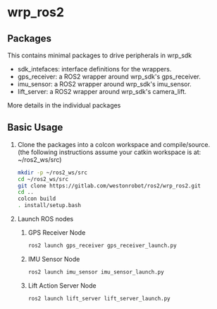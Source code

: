 # wrp_ros2

## Packages

This contains minimal packages to drive peripherals in wrp_sdk

* sdk_intefaces: interface definitions for the wrappers.
* gps_receiver: a ROS2 wrapper around wrp_sdk's gps_receiver.
* imu_sensor: a ROS2 wrapper around wrp_sdk's imu_sensor.
* lift_server: a ROS2 wrapper around wrp_sdk's camera_lift.

More details in the individual packages

## Basic Usage

1. Clone the packages into a colcon workspace and compile/source.  
(the following instructions assume your catkin workspace is at: ~/ros2_ws/src)

    ````bash
    mkdir -p ~/ros2_ws/src
    cd ~/ros2_ws/src
    git clone https://gitlab.com/westonrobot/ros2/wrp_ros2.git
    cd ..
    colcon build
    . install/setup.bash
    ````

2. Launch ROS nodes  

    1. GPS Receiver Node

        ````bash
        ros2 launch gps_receiver gps_receiver_launch.py 
        ````

    2. IMU Sensor Node

        ````bash
        ros2 launch imu_sensor imu_sensor_launch.py 
        ````

    3. Lift Action Server Node

        ````bash
        ros2 launch lift_server lift_server_launch.py 
        ````

